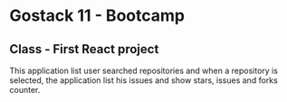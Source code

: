 # Gostack 11 - Bootcamp

## Class - First React project

This application list user searched repositories and when a repository is selected, the application list his issues and show stars, issues and forks counter.
